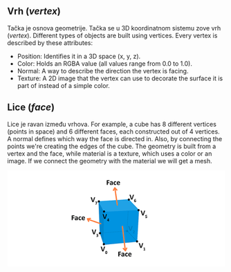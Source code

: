 ## Vrh (*vertex*)

Tačka je osnova geometrije. Tačka se u 3D koordinatnom sistemu zove vrh (*vertex*). Different types of objects are built using vertices. Every vertex is described by these attributes:

* Position: Identifies it in a 3D space (x, y, z).
* Color: Holds an RGBA value (all values range from 0.0 to 1.0).
* Normal: A way to describe the direction the vertex is facing.
* Texture: A 2D image that the vertex can use to decorate the surface it is part of instead of a simple color.

## Lice (*face*)

Lice je ravan između vrhova. For example, a cube has 8 different vertices (points in space) and 6 different faces, each constructed out of 4 vertices. A normal defines which way the face is directed in. Also, by connecting the points we're creating the edges of the cube. The geometry is built from a vertex and the face, while material is a texture, which uses a color or an image. If we connect the geometry with the material we will get a mesh.

![](slike/3d-cube.png)
